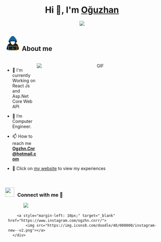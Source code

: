 <h1 align="center">Hi 👋, I'm <a href="https://github.com/OguzhanCnr" target="blank">
Oğuzhan</a></h1>
<p align="center">
  <img src="https://readme-typing-svg.herokuapp.com?font=Time+New+Roman&color=cyan&size=25&center=true&duration=4000&pause=1000&vCenter=true&width=600&height=100&lines=Full-Stack+Developer;Computer+Engineer;Oğuzhan+Çınar;">
</p>

## <picture><img src = "https://github.com/0xAbdulKhalid/0xAbdulKhalid/raw/main/assets/mdImages/about_me.gif" width = 50px></picture> **About me**


<br>
<a target="_blank" align="center">
  <img align="right" top="500" height="300" width="400" alt="GIF" src="https://media.giphy.com/media/SWoSkN6DxTszqIKEqv/giphy.gif">
</a>


- 🌱 I'm currently Working on React Js and Asp.Net Core Web API

- 🤝 I’m Computer Engineer.

- 📫 How to reach me **Ogzhn.Cnr@hotmail.com**

- 📄 Click on <a href="https://www.oguzhancinar.com.tr/" target="blank"> my website</a> to view my experiences 

<br/>

<h3  > <img src="https://media.giphy.com/media/iY8CRBdQXODJSCERIr/giphy.gif" width="30" height="30" style="margin-right: 10px;">Connect with me 🤝 </h3>
<p >

 <div  class="icons-social" style="margin-left: 10px;">
        <a style="margin-left: 50px;"  target="_blank" href="https://www.linkedin.com/in/ogzhncinar/">
			<img src="https://img.icons8.com/doodle/40/000000/linkedin--v2.png"></a>
        
        <a style="margin-left: 10px;" target="_blank" href="https://www.instagram.com/ogzhn.cnrr/">
			<img src="https://img.icons8.com/doodle/40/000000/instagram-new--v2.png"></a>
      </div>

</p>
